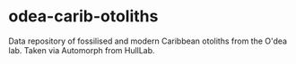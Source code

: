 # odea-carib-otoliths
Data repository of fossilised and modern Caribbean otoliths from the O'dea lab. Taken via Automorph from HullLab. 
